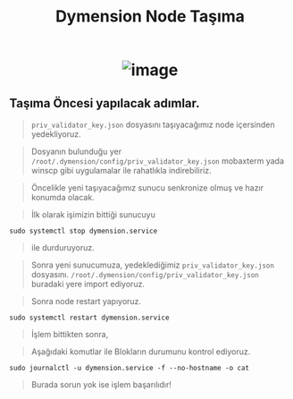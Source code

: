 <h1 align="center"> Dymension Node Taşıma
 <br/> <br>
 
![image](https://www.fotech.com.tr/fotech/dosyalar/kcfinder/images/image%2815%29.png)

## Taşıma Öncesi yapılacak adımlar.

> `priv_validator_key.json` dosyasını taşıyacağımız node içersinden yedekliyoruz. 

> Dosyanın bulunduğu yer `/root/.dymension/config/priv_validator_key.json` mobaxterm yada winscp gibi uygulamalar ile rahatlıkla indirebiliriz.

> Öncelikle yeni taşıyacağımız sunucu senkronize olmuş ve hazır konumda olacak.

> İlk olarak işimizin bittiği sunucuyu

```
sudo systemctl stop dymension.service 
```

> ile durduruyoruz.

> Sonra yeni sunucumuza, yedeklediğimiz `priv_validator_key.json` dosyasını. `/root/.dymension/config/priv_validator_key.json` buradaki yere import ediyoruz.

> Sonra node restart yapıyoruz.  

```
sudo systemctl restart dymension.service
```

> İşlem bittikten sonra,

> Aşağıdaki komutlar ile Blokların durumunu kontrol ediyoruz.

```
sudo journalctl -u dymension.service -f --no-hostname -o cat
``` 

> Burada sorun yok ise işlem başarılıdır! 
